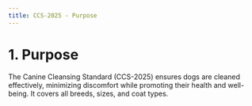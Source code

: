 ```yaml
---
title: CCS-2025 - Purpose
---
```

# 1. Purpose

The Canine Cleansing Standard (CCS-2025) ensures dogs are cleaned effectively, minimizing discomfort while promoting their health and well-being. It covers all breeds, sizes, and coat types.